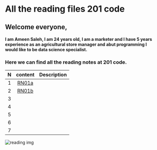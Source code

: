 # All the reading files 201 code

## Welcome everyone,
#### I am **Ameen Saleh**, I am 24 years old, I am a marketer and I have 5 years experience as an agricultural store manager and abut programming I would like to be data science specialist.
  
### Here we can find all the reading notes at 201 code.

   |N     |content                                                                                    |Description              |
   |:----:|:-----------------------------------------------------------------------------------------:|:-------------------------------:|
   |1     |[RN01a]()                     |                          |
   |2     |[RN01b](https://ameenbassamsaleh.github.io/RedingN201/class-02R01b)            |     |
   |3     |[]()            |     |
   |4     |[]()            |     |
   |5     |[]()            |     |
   |6     |[]()            |     |
   |7     |[]()            |     |
  
  
![reading img](https://scontent.famm3-2.fna.fbcdn.net/v/t31.0-8/27173347_577362115934608_8884370881857924896_o.jpg?_nc_cat=106&amp;ccb=3&amp;_nc_sid=19026a&amp;_nc_eui2=AeEd2RYgTb1GXFI-z8gcK5EH6g_HZrPjoKTqD8dms-OgpP_tMzlrFD8AcGjBWz2xHrGus-Mgcr_lixewTs5G_dfd&amp;_nc_ohc=AikVHDD2_pcAX_MV10r&amp;_nc_oc=AQlmwyqjnk_9NnoF64JECbdD_txFuat4dB9QmRczQWAv_LkkTwqq4Ce7Af6daS8DjpM&amp;_nc_ht=scontent.famm3-2.fna&amp;oh=221023e521e44c3f049891d2c4212bd0&amp;oe=6067B35E)
